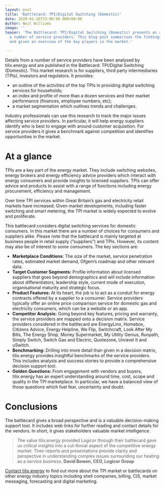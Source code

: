 ```yaml
---
layout: post
title: 'Battlecard: TPI/Digital Switching (Domestic)'
date: 2020-01-26T23:00:00.000+00:00
Author: Neil Williams
image: ''
teaser: 'The Battlecard: TPI/Digital Switching (Domestic) presents an analysis of
  a number of service providers. This blog post summarises the findings of the research
  and gives an overview of the key players in the market.'

---
```

Details from a number of service providers have been analysed by tilix.energy and are published in the Battlecard: TPI/Digital Switching (Domestic). This market research is for suppliers, third party intermediaries (TPIs), investors and regulators. It provides:

* an outline of the activities of the top TPIs in providing digital switching services for households;
* an index and profile of more than a dozen services and their market performance (finances, employee numbers, etc);
* a market segmentation which outlines trends and challenges.

Industry professionals can use this research to track the major issues affecting service providers. In particular, it will help energy suppliers identify who is best to engage with around customer acquisition. For service providers it gives a benchmark against competition and identifies opportunities in the market.

# At a glance

TPIs are a key part of the energy market. They include switching websites, energy brokers and energy efficiency advice providers which interact with energy consumers and provide insights to licensed suppliers. TPIs can offer advice and products to assist with a range of functions including energy procurement, efficiency and management.

Over time TPI services within Great Britain’s gas and electricity retail markets have increased. Given market developments, including faster switching and smart metering, the TPI market is widely expected to evolve and proliferate.

This battlecard considers digital switching services for domestic consumers. In this market there are a number of choices for consumers and suppliers alike. Please note that the battlecard is mainly targeted at business people in retail supply (“suppliers”) and TPIs. However, its content may also be of interest to some consumers. The key sections are:

* **Marketplace Conditions**: The size of the market, service penetration rates, estimated market demand, Ofgem’s roadmap and other relevant data.
* **Target Customer Segments:** Profile information about licensed suppliers that goes beyond demographics and will include information about differentiators, leadership style, current mode of execution, organisational maturity and strategic focus.
* **Product Features:** At its heart, the job is to act as a conduit for energy contracts offered by a supplier to a consumer. Service providers typically offer an online price comparison service for domestic gas and electricity consumers, which can be a website or an app.
* **Competitor Analysis:** Going beyond key features, pricing and warranty, the service providers are mapped onto a decision matrix. Service providers considered in the battlecard are EnergyLinx, Homebox, Citizens Advice, Energy Helpline, We Flip, Switchcraft, Look After My Bills, The Energy Shop, Money Supermarket, My Utility Genius, Runpath, Simply Switch, Switch Gas and Electric, Quotezone, Unravel It and uSwitch.
* **Benchmarking:** Drilling into more detail than given in a decision matrix, tilix.energy provides insightful benchmarks of the service providers. This includes analysis and success stories to provide a comprehensive decision support tool.
* **Golden Questions:** From engagement with vendors and buyers, tilix.energy has an expert understanding around time, cost, scope and quality in the TPI marketplace. In particular, we have a balanced view of those questions which fuel fear, uncertainty and doubt.

# Conclusions

The battlecard gives a broad perspective and is a valuable decision-making support tool. It includes web links for further reading and contact details for the vendors. In short, it gives stakeholders valuable market intelligence.

> The value tilix.energy provided Logicor through their battlecard gave us critical insights into a cut-throat aspect of the competitive energy market. Their reports and presentations provide clarity and perspective in understanding complex issues surrounding our heating as a service business. **David Bowen, CEO, Logicor Group**

[Contact tilix.energy](http://www.tilix.uk/contact) to find out more about the TPI market or battlecards on other energy industry topics including shell companies, billing, CIS, market messaging, forecasting and digital marketing.